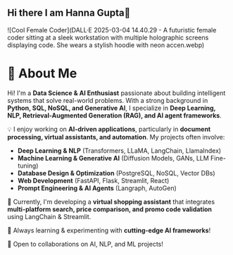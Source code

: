 
## Hi there I am Hanna Gupta👋
![Cool Female Coder](DALL·E 2025-03-04 14.40.29 - A futuristic female coder sitting at a sleek workstation with multiple holographic screens displaying code. She wears a stylish hoodie with neon accen.webp)
# 🚀 About Me  
Hi! I'm a **Data Science & AI Enthusiast** passionate about building intelligent systems that solve real-world problems. With a strong background in **Python, SQL, NoSQL, and Generative AI**, I specialize in **Deep Learning, NLP, Retrieval-Augmented Generation (RAG), and AI agent frameworks**.  

💡 I enjoy working on **AI-driven applications**, particularly in **document processing, virtual assistants, and automation**. My projects often involve:  
- **Deep Learning & NLP** (Transformers, LLaMA, LangChain, LlamaIndex)  
- **Machine Learning & Generative AI** (Diffusion Models, GANs, LLM Fine-tuning)  
- **Database Design & Optimization** (PostgreSQL, NoSQL, Vector DBs)  
- **Web Development** (FastAPI, Flask, Streamlit, React)  
- **Prompt Engineering & AI Agents** (Langraph, AutoGen)  

📌 Currently, I'm developing a **virtual shopping assistant** that integrates **multi-platform search, price comparison, and promo code validation** using LangChain & Streamlit.  

🌱 Always learning & experimenting with **cutting-edge AI frameworks**!  

🚀 Open to collaborations on AI, NLP, and ML projects!  
